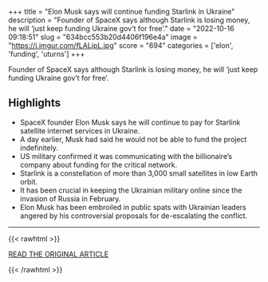 +++
title = "Elon Musk says will continue funding Starlink in Ukraine"
description = "Founder of SpaceX says although Starlink is losing money, he will ‘just keep funding Ukraine gov’t for free’."
date = "2022-10-16 09:18:51"
slug = "634bcc553b20d4406f196e4a"
image = "https://i.imgur.com/fLALjpL.jpg"
score = "694"
categories = ['elon', 'funding', 'uturns']
+++

Founder of SpaceX says although Starlink is losing money, he will ‘just keep funding Ukraine gov’t for free’.

## Highlights

- SpaceX founder Elon Musk says he will continue to pay for Starlink satellite internet services in Ukraine.
- A day earlier, Musk had said he would not be able to fund the project indefinitely.
- US military confirmed it was communicating with the billionaire’s company about funding for the critical network.
- Starlink is a constellation of more than 3,000 small satellites in low Earth orbit.
- It has been crucial in keeping the Ukrainian military online since the invasion of Russia in February.
- Elon Musk has been embroiled in public spats with Ukrainian leaders angered by his controversial proposals for de-escalating the conflict.

---

{{< rawhtml >}}
  <p class="article-category">
    <a target="_blank" href="https://www.aljazeera.com/news/2022/10/15/in-reversal-musk-says-will-continue-funding-starlink-in-ukraine">READ THE ORIGINAL ARTICLE</a>
  </p>
{{< /rawhtml >}}
